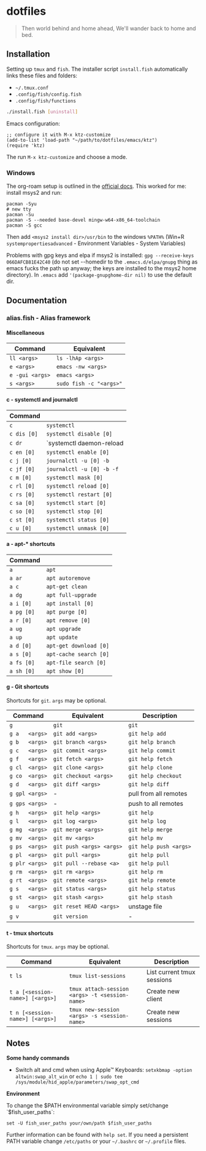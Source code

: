 # dotfiles #

> Then world behind and home ahead,
> We'll wander back to home and bed.


## Installation ##

Setting up `tmux` and `fish`. The installer script `install.fish`
automatically links these files and folders:

* `~/.tmux.conf`
* `.config/fish/config.fish`
* `.config/fish/functions`


```bash
./install.fish [uninstall]
```


Emacs configuration:

```elisp
;; configure it with M-x ktz-customize
(add-to-list 'load-path "~/path/to/dotfiles/emacs/ktz")
(require 'ktz)
```

The run `M-x ktz-customize` and choose a mode.


### Windows

The org-roam setup is outlined in the [official
docs](https://www.orgroam.com/manual.html#C-Compiler). This worked for
me: install msys2 and run:

``` shell
pacman -Syu
# new tty
pacman -Su
pacman -S --needed base-devel mingw-w64-x86_64-toolchain
pacman -S gcc
```

Then add `<msys2 install dir>/usr/bin` to the windows `%PATH%` (Win+R
`systempropertiesadvanced` - Environment Variables - System Variables)

Problems with gpg keys and elpa if msys2 is installed: `gpg
--receive-keys 066DAFCB81E42C40` (do not set --homedir to the
`.emacs.d/elpa/gnupg` thing as emacs fucks the path up anyway; the
keys are installed to the msys2 home directory). In `.emacs` add
`'(package-gnupghome-dir nil)` to use the default dir.


## Documentation ##

### alias.fish - Alias framework ###

#### Miscellaneous ####

| Command          | Equivalent                 |
|------------------|----------------------------|
| `ll <args>`      | `ls -lhAp <args>`          |
| `e <args>`       | `emacs -nw <args>`         |
| `e -gui <args>`  | `emacs <args>`             |
| `s <args>`       | `sudo fish -c "<args>"`    |

#### c - systemctl and journalctl ####

| Command     |                             |
|-------------|-----------------------------|
| `c`         | `systemctl`                 |
| `c dis [0]` | `systemctl disable [0]`     |
| `c dr`      | `systemctl daemon-reload    |
| `c en [0]`  | `systemctl enable [0]`      |
| `c j [0]`   | `journalctl -u [0] -b`      |
| `c jf [0]`  | `journalctl -u [0] -b -f`   |
| `c m [0]`   | `systemctl mask [0]`        |
| `c rl [0]`  | `systemctl reload [0]`      |
| `c rs [0]`  | `systemctl restart [0]`     |
| `c sa [0]`  | `systemctl start [0]`       |
| `c so [0]`  | `systemctl stop [0]`        |
| `c st [0]`  | `systemctl status [0]`      |
| `c u [0]`   | `systemctl unmask [0]`      |


#### a - apt-* shortcuts ####

| Command    |                        |
|------------|------------------------|
| `a`        | `apt`                  |
| `a ar`     | `apt autoremove`       |
| `a c`      | `apt-get clean`        |
| `a dg`     | `apt full-upgrade`     |
| `a i [0]`  | `apt install [0]`      |
| `a pg [0]` | `apt purge [0]`        |
| `a r [0]`  | `apt remove [0]`       |
| `a ug`     | `apt upgrade`          |
| `a up`     | `apt update`           |
| `a d [0]`  | `apt-get download [0]` |
| `a s [0]`  | `apt-cache search [0]` |
| `a fs [0]` | `apt-file search [0]`  |
| `a sh [0]` | `apt show [0]`         |

#### g - Git shortcuts ####

Shortcuts for `git`. `args` may be optional.

| Command        | Equivalent               | Description            |
|----------------|--------------------------|------------------------|
| `g `           | `git`                    | `git`                  |
| `g a   <args>` | `git add <args>`         | `git help add`         |
| `g b   <args>` | `git branch <args>`      | `git help branch`      |
| `g c   <args>` | `git commit <args>`      | `git help commit`      |
| `g f   <args>` | `git fetch <args>`       | `git help fetch`       |
| `g cl  <args>` | `git clone <args>`       | `git help clone`       |
| `g co  <args>` | `git checkout <args>`    | `git help checkout`    |
| `g d   <args>` | `git diff <args>`        | `git help diff`        |
| `g gpl <args>` | -                        | pull from all remotes  |
| `g gps <args>` | -                        | push to all remotes    |
| `g h   <args>` | `git help <args>`        | `git help`             |
| `g l   <args>` | `git log <args>`         | `git help log`         |
| `g mg  <args>` | `git merge <args>`       | `git help merge`       |
| `g mv  <args>` | `git mv <args>`          | `git help mv`          |
| `g ps  <args>` | `git push <args> <args>` | `git help push <args>` |
| `g pl  <args>` | `git pull <args>`        | `git help pull`        |
| `g plr <args>` | `git pull --rebase <a>`  | `git help pull`        |
| `g rm  <args>` | `git rm <args>`          | `git help rm`          |
| `g rt  <args>` | `git remote <args>`      | `git help remote`      |
| `g s   <args>` | `git status <args>`      | `git help status`      |
| `g st  <args>` | `git stash <args>`       | `git help stash`       |
| `g u   <args>` | `git reset HEAD <args>`  | unstage file           |
| `g v`          | `git version`            | -                      |


#### t - tmux shortcuts ####

Shortcuts for `tmux`. `args` may be optional.

| Command                         | Equivalent                                     | Description                |
|---------------------------------|------------------------------------------------|----------------------------|
| `t ls`                          | `tmux list-sessions`                           | List current tmux sessions |
| `t a [<session-name>] [<args>]` | `tmux attach-session <args> -t <session-name>` | Create new client          |
| `t n [<session-name>] [<args>]` | `tmux new-session <args> -s <session-name>`    | Create new sessions        |


## Notes ##

__Some handy commands__

* Switch alt and cmd when using Apple™ Keyboards: `setxkbmap -option altwin:swap_alt_win` or `echo 1 | sudo tee /sys/module/hid_apple/parameters/swap_opt_cmd`

__Environment__

To change the $PATH environmental variable simply set/change
`$fish_user_paths`:

```
set -U fish_user_paths your/own/path $fish_user_paths
```

Further information can be found with `help set`.  If you need a
persistent PATH variable change `/etc/paths` or your `~/.bashrc` or
`~/.profile` files.
